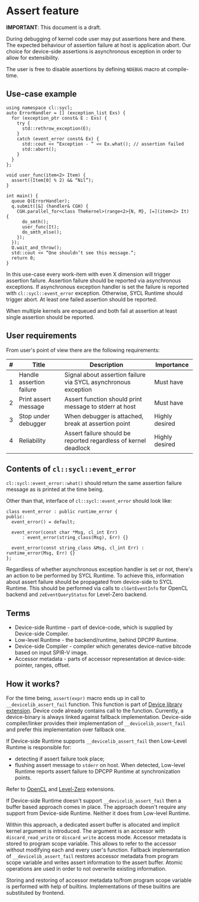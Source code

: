 # Assert feature

**IMPORTANT**: This document is a draft.

During debugging of kernel code user may put assertions here and there.
The expected behaviour of assertion failure at host is application abort.
Our choice for device-side assertions is asynchronous exception in order to
allow for extensibility.

The user is free to disable assertions by defining `NDEBUG` macro at
compile-time.


## Use-case example

```
using namespace cl::sycl;
auto ErrorHandler = [] (exception_list Exs) {
  for (exception_ptr const& E : Exs) {
    try {
      std::rethrow_exception(E);
    }
    catch (event_error const& Ex) {
      std::cout << “Exception - ” << Ex.what(); // assertion failed
      std::abort();
    }
  }
};

void user_func(item<2> Item) {
  assert((Item[0] % 2) && “Nil”);
}

int main() {
  queue Q(ErrorHandler);
  q.submit([&] (handler& CGH) {
    CGH.parallel_for<class TheKernel>(range<2>{N, M}, [=](item<2> It) {
      do_smth();
      user_func(It);
      do_smth_else();
    });
  });
  Q.wait_and_throw();
  std::cout << “One shouldn’t see this message.“;
  return 0;
}
```

In this use-case every work-item with even X dimension will trigger assertion
failure. Assertion failure should be reported via asynchronous exceptions. If
asynchronous exception handler is set the failure is reported with
`cl::sycl::event_error` exception. Otherwise, SYCL Runtime should trigger abort.
At least one failed assertion should be reported.

When multiple kernels are enqueued and both fail at assertion at least single
assertion should be reported.

## User requirements

From user's point of view there are the following requirements:

| # | Title | Description | Importance |
| - | ----- | ----------- | ---------- |
| 1 | Handle assertion failure | Signal about assertion failure via SYCL asynchronous exception | Must have |
| 2 | Print assert message | Assert function should print message to stderr at host | Must have |
| 3 | Stop under debugger | When debugger is attached, break at assertion point | Highly desired |
| 4 | Reliability | Assert failure should be reported regardless of kernel deadlock | Highly desired |

## Contents of `cl::sycl::event_error`

`cl::sycl::event_error::what()` should return the same assertion failure message
as is printed at the time being.

Other than that, interface of `cl::sycl::event_error` should look like:
```
class event_error : public runtime_error {
public:
  event_error() = default;

  event_error(const char *Msg, cl_int Err)
      : event_error(string_class(Msg), Err) {}

  event_error(const string_class &Msg, cl_int Err) : runtime_error(Msg, Err) {}
};
```

Regardless of whether asynchronous exception handler is set or not, there's an
action to be performed by SYCL Runtime. To achieve this, information about
assert failure should be propagated from device-side to SYCL Runtime. This
should be performed via calls to `clGetEventInfo` for OpenCL backend and
`zeEventQueryStatus` for Level-Zero backend.

## Terms

 - Device-side Runtime - part of device-code, which is supplied by Device-side
   Compiler.
 - Low-level Runtime - the backend/runtime, behind DPCPP Runtime.
 - Device-side Compiler - compiler which generates device-native bitcode based
   on input SPIR-V image.
 - Accessor metadata - parts of accessor representation at device-side: pointer,
   ranges, offset.

## How it works?

For the time being, `assert(expr)` macro ends up in call to
`__devicelib_assert_fail` function. This function is part of [Device library extension](doc/extensions/C-CXX-StandardLibrary/DeviceLibExtensions.rst#cl_intel_devicelib_cassert).
Device code already contains call to the function. Currently, a device-binary
is always linked against fallback implementation.
Device-side compiler/linker provides their implementation of `__devicelib_assert_fail`
and prefer this implementation over fallback one.

If Device-side Runtime supports `__devicelib_assert_fail` then Low-Level Runtime
is responsible for:
 - detecting if assert failure took place;
 - flushing assert message to `stderr` on host.
When detected, Low-level Runtime reports assert failure to DPCPP Runtime
at synchronization points.

Refer to [OpenCL](doc/extensions/Assert/opencl.md) and [Level-Zero](doc/extensions/Assert/level-zero.md)
extensions.

If Device-side Runtime doesn't support `__devicelib_assert_fail` then a buffer
based approach comes in place. The approach doesn't require any support from
Device-side Runtime. Neither it does from Low-level Runtime.

Within this approach, a dedicated assert buffer is allocated and implicit kernel
argument is introduced. The argument is an accessor with `discard_read_write`
or `discard_write` access mode. Accessor metadata is stored to program scope
variable. This allows to refer to the accessor without modifying each and every
user's function. Fallback implementation of `__devicelib_assert_fail` restores
accessor metadata from program scope variable and writes assert information to
the assert buffer. Atomic operations are used in order to not overwrite existing
information.

Storing and restoring of accessor metadata to/from program scope variable is
performed with help of builtins. Implementations of these builtins are
substituted by frontend.


